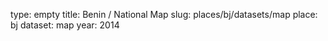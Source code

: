 type: empty
title: Benin / National Map
slug: places/bj/datasets/map
place: bj
dataset: map
year: 2014
